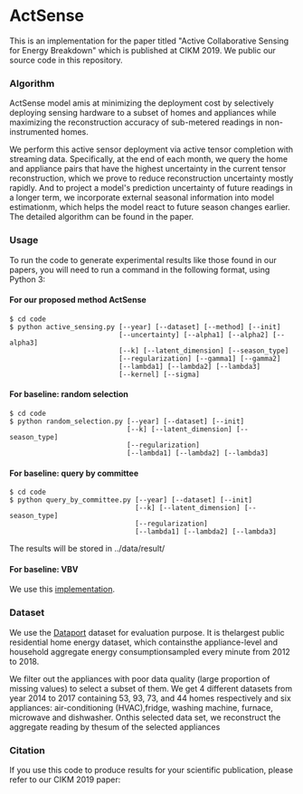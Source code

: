 # ActSense

This is an implementation for the paper titled "Active Collaborative Sensing for Energy Breakdown" which is published at CIKM 2019. We public our source code in this repository.

### Algorithm
ActSense model amis at minimizing the deployment cost by selectively deploying sensing hardware to a subset of homes and appliances while maximizing the reconstruction accuracy of sub-metered readings in non-instrumented homes.

We perform this active sensor deployment via active tensor completion with streaming data. Specifically, at the end of each month, we query the home and appliance pairs that have the highest uncertainty in the current tensor reconstruction, which we prove to reduce reconstruction uncertainty mostly rapidly. And to project a model's prediction uncertainty of future readings in a longer term, we incorporate external seasonal information into model estimationm, which helps the model react to future season changes earlier.
The detailed algorithm can be found in the paper.

### Usage
To run the code to generate experimental results like those found in our papers, you will need to run a command in the following format, using Python 3:

#### For our proposed method ActSense
```
$ cd code
$ python active_sensing.py [--year] [--dataset] [--method] [--init] 
                           [--uncertainty] [--alpha1] [--alpha2] [--alpha3]
                           [--k] [--latent_dimension] [--season_type] 
                           [--regularization] [--gamma1] [--gamma2]
                           [--lambda1] [--lambda2] [--lambda3]
                           [--kernel] [--sigma]
```
#### For baseline: random selection
```
$ cd code
$ python random_selection.py [--year] [--dataset] [--init] 
                             [--k] [--latent_dimension] [--season_type] 
                             [--regularization]
                             [--lambda1] [--lambda2] [--lambda3]
```
#### For baseline: query by committee
```
$ cd code
$ python query_by_committee.py [--year] [--dataset] [--init] 
                               [--k] [--latent_dimension] [--season_type] 
                               [--regularization]
                               [--lambda1] [--lambda2] [--lambda3]
```
The results will be stored in ../data/result/
#### For baseline: VBV
We use this [implementation](https://github.com/qbzhao/BRTF).

### Dataset
We use the [Dataport](https://www.pecanstreet.org/dataport/) dataset for evaluation purpose. It is thelargest public residential home energy dataset, which containsthe appliance-level and household aggregate energy consumptionsampled every minute from 2012 to 2018.

 We filter out the appliances with poor data quality (large proportion of missing values) to select a subset of them. We get 4 different datasets from year 2014 to 2017 containing 53, 93, 73, and 44 homes respectively and six appliances: air-conditioning (HVAC),fridge, washing machine, furnace, microwave and dishwasher. Onthis selected data set, we reconstruct the aggregate reading by thesum of the selected appliances 

### Citation
If you use this code to produce results for your scientific publication, please refer to our CIKM 2019 paper:
